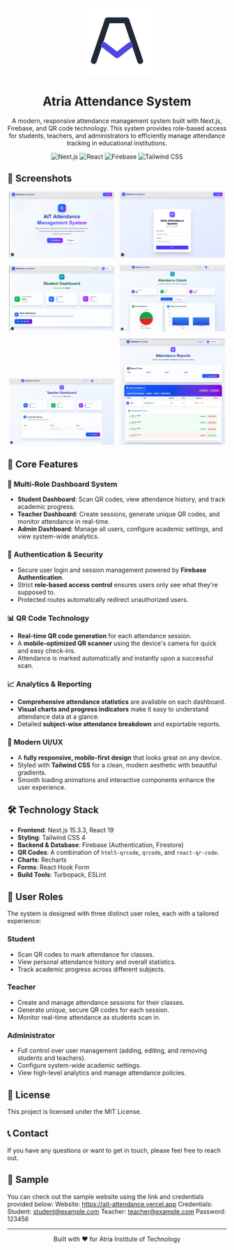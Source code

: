 <div align="center">
<picture>
<source media="(prefers-color-scheme: dark)" srcset="./public/logo-light.svg">
<source media="(prefers-color-scheme: light)" srcset="./public/logo-dark.svg">
<img alt="Project Logo" src="./public/logo-dark.svg">
</picture>
<h1>Atria Attendance System</h1>
</div>
<p align="center">
  A modern, responsive attendance management system built with Next.js, Firebase, and QR code technology. This system provides role-based access for students, teachers, and administrators to efficiently manage attendance tracking in educational institutions.
</p>

<p align="center">
  <img src="https://img.shields.io/badge/Next.js-15.3.3-black?style=for-the-badge&logo=next.js" alt="Next.js">
  <img src="https://img.shields.io/badge/React-19-blue?style=for-the-badge&logo=react" alt="React">
  <img src="https://img.shields.io/badge/Firebase-orange?style=for-the-badge&logo=firebase" alt="Firebase">
  <img src="https://img.shields.io/badge/Tailwind_CSS-4-blueviolet?style=for-the-badge&logo=tailwind-css" alt="Tailwind CSS">
</p>

## 📸 Screenshots

<p align="center">
  <img src="./public/home.png" alt="Home Page Screenshot" width="48%">
  &nbsp;
  <img src="./public/Login.png" alt="Login Page Screenshot" width="48%">
</p>
<p align="center">
  <img src="./public/student_dashboard.png" alt="Student Dashboard Screenshot" width="48%">
  &nbsp;
  <img src="./public/student.png" alt="Student Report Screenshot" width="48%">
</p>
<p align="center">
  <img src="./public/teacher_dashbard.png" alt="Teacher Dashboard Screenshot" width="48%">
  &nbsp;
  <img src="./public/teacher.png" alt="Teacher Student report Screenshot" width="48%">
</p>

## 🌟 Core Features

### 📱 **Multi-Role Dashboard System**

- **Student Dashboard**: Scan QR codes, view attendance history, and track academic progress.
- **Teacher Dashboard**: Create sessions, generate unique QR codes, and monitor attendance in real-time.
- **Admin Dashboard**: Manage all users, configure academic settings, and view system-wide analytics.

### 🔐 **Authentication & Security**

- Secure user login and session management powered by **Firebase Authentication**.
- Strict **role-based access control** ensures users only see what they're supposed to.
- Protected routes automatically redirect unauthorized users.

### 📊 **QR Code Technology**

- **Real-time QR code generation** for each attendance session.
- A **mobile-optimized QR scanner** using the device's camera for quick and easy check-ins.
- Attendance is marked automatically and instantly upon a successful scan.

### 📈 **Analytics & Reporting**

- **Comprehensive attendance statistics** are available on each dashboard.
- **Visual charts and progress indicators** make it easy to understand attendance data at a glance.
- Detailed **subject-wise attendance breakdown** and exportable reports.

### 🎨 **Modern UI/UX**

- A **fully responsive, mobile-first design** that looks great on any device.
- Styled with **Tailwind CSS** for a clean, modern aesthetic with beautiful gradients.
- Smooth loading animations and interactive components enhance the user experience.

## 🛠️ Technology Stack

- **Frontend**: Next.js 15.3.3, React 19
- **Styling**: Tailwind CSS 4
- **Backend & Database**: Firebase (Authentication, Firestore)
- **QR Codes**: A combination of `html5-qrcode`, `qrcode`, and `react-qr-code`.
- **Charts**: Recharts
- **Forms**: React Hook Form
- **Build Tools**: Turbopack, ESLint

## 👥 User Roles

The system is designed with three distinct user roles, each with a tailored experience:

### Student

- Scan QR codes to mark attendance for classes.
- View personal attendance history and overall statistics.
- Track academic progress across different subjects.

### Teacher

- Create and manage attendance sessions for their classes.
- Generate unique, secure QR codes for each session.
- Monitor real-time attendance as students scan in.

### Administrator

- Full control over user management (adding, editing, and removing students and teachers).
- Configure system-wide academic settings.
- View high-level analytics and manage attendance policies.

## 📄 License

This project is licensed under the MIT License.

## 📞 Contact

If you have any questions or want to get in touch, please feel free to reach out.

## 🧪 Sample

You can check out the sample website using the link and credentials provided below:
Website: https://ait-attendance.vercel.app
Credentials: Student: student@example.com
             Teacher: teacher@example.com
             Password: 123456

---

<p align="center">Built with ❤️ for Atria Institute of Technology</p>
